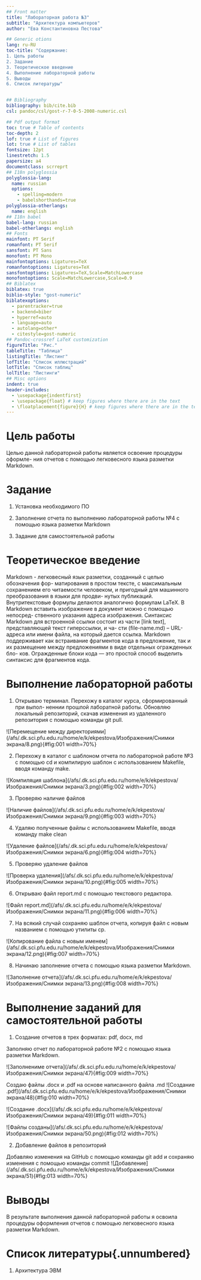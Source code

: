 ```yaml
---
## Front matter
title: "Лабораторная работа №3"
subtitle: "Архитектура компьютеров"
author: "Ева Константиновна Пестова"

## Generic otions
lang: ru-RU
toc-title: "Содержание:
1. Цель работы
2. Задание
3. Теоретическое введение
4. Выполнение лабораторной работы
5. Выводы
6. Список литературы"


## Bibliography
bibliography: bib/cite.bib
csl: pandoc/csl/gost-r-7-0-5-2008-numeric.csl

## Pdf output format
toc: true # Table of contents
toc-depth: 2
lof: true # List of figures
lot: true # List of tables
fontsize: 12pt
linestretch: 1.5
papersize: a4
documentclass: scrreprt
## I18n polyglossia
polyglossia-lang:
  name: russian
  options:
	- spelling=modern
	- babelshorthands=true
polyglossia-otherlangs:
  name: english
## I18n babel
babel-lang: russian
babel-otherlangs: english
## Fonts
mainfont: PT Serif
romanfont: PT Serif
sansfont: PT Sans
monofont: PT Mono
mainfontoptions: Ligatures=TeX
romanfontoptions: Ligatures=TeX
sansfontoptions: Ligatures=TeX,Scale=MatchLowercase
monofontoptions: Scale=MatchLowercase,Scale=0.9
## Biblatex
biblatex: true
biblio-style: "gost-numeric"
biblatexoptions:
  - parentracker=true
  - backend=biber
  - hyperref=auto
  - language=auto
  - autolang=other*
  - citestyle=gost-numeric
## Pandoc-crossref LaTeX customization
figureTitle: "Рис."
tableTitle: "Таблица"
listingTitle: "Листинг"
lofTitle: "Список иллюстраций"
lotTitle: "Список таблиц"
lolTitle: "Листинги"
## Misc options
indent: true
header-includes:
  - \usepackage{indentfirst}
  - \usepackage{float} # keep figures where there are in the text
  - \floatplacement{figure}{H} # keep figures where there are in the text
---
```


# Цель работы

Целью данной лабораторной работы является освоение процедуры оформле-
ния отчетов с помощью легковесного языка разметки Markdown.

# Задание

1. Установка необходимого ПО

2. Заполнение отчета по выполнению лабораторной работы №4 с помощью
языка разметки Markdown

3. Задание для самостоятельной работы

# Теоретическое введение

Markdown - легковесный язык разметки, созданный с целью обозначения фор-
матирования в простом тексте, с максимальным сохранением его читаемости
человеком, и пригодный для машинного преобразования в языки для продви-
нутых публикаций. Внутритекстовые формулы делаются аналогично формулам
LaTeX. В Markdown вставить изображение в документ можно с помощью непосред-
ственного указания адреса изображения. Синтаксис Markdown для встроенной
ссылки состоит из части [link text], представляющей текст гиперссылки, и ча-
сти (file-name.md) – URL-адреса или имени файла, на который дается ссылка.
Markdown поддерживает как встраивание фрагментов кода в предложение, так
и их размещение между предложениями в виде отдельных огражденных бло-
ков. Огражденные блоки кода — это простой способ выделить синтаксис для
фрагментов кода.

# Выполнение лабораторной работы


1. Открываю терминал. Перехожу в каталог курса, сформированный при выпол-
неннии прошлой лаборатной работы. Обновляю локальный репозиторий, скачав изменения из удаленного репозитория с помощью команды git pull.

![Перемещение между директориями](/afs/.dk.sci.pfu.edu.ru/home/e/k/ekpestova/Изображения/Снимки экрана/8.png){#fig:001 width=70%}


2. Перехожу в каталог с шаблоном отчета по лабораторной работе №3 с помощью
cd и компилирую шаблон с использованием Makefile, вводя команду make. 

![Компиляция шаблона](/afs/.dk.sci.pfu.edu.ru/home/e/k/ekpestova/Изображения/Снимки экрана/3.png){#fig:002 width=70%}


3. Проверяю наличие файлов

![Наличие файлов](/afs/.dk.sci.pfu.edu.ru/home/e/k/ekpestova/Изображения/Снимки экрана/9.png){#fig:003 width=70%}


4. Удаляю полученные файлы с использованием Makefile, вводя команду make
clean

![Удаление файлов](/afs/.dk.sci.pfu.edu.ru/home/e/k/ekpestova/Изображения/Снимки экрана/6.png){#fig:004 width=70%}


5. Проверяю удаление файлов

![Проверка удаления](/afs/.dk.sci.pfu.edu.ru/home/e/k/ekpestova/Изображения/Снимки экрана/10.png){#fig:005 width=70%}


6. Открываю файл report.md с помощью текстового редактора.

![Файл report.md](/afs/.dk.sci.pfu.edu.ru/home/e/k/ekpestova/Изображения/Снимки экрана/11.png){#fig:006 width=70%}


7. На всякий случай сохраняю шаблон отчета, копируя файл с новым названием с помощью утилиты cp.

![Копирование файла с новым именем](/afs/.dk.sci.pfu.edu.ru/home/e/k/ekpestova/Изображения/Снимки экрана/12.png){#fig:007 width=70%}


8. Начинаю заполнение отчета с помощью языка разметки Markdown.

![Заполнение отчета](/afs/.dk.sci.pfu.edu.ru/home/e/k/ekpestova/Изображения/Снимки экрана/13.png){#fig:008 width=70%}



# Выполнение заданий для самостоятельной работы

1. Создание отчетов в трех форматах: pdf, docx, md 
 
 Заполняю отчет по лабораторной работе №2 с помощью языка разметки Markdown.

![Заполнениме отчета](/afs/.dk.sci.pfu.edu.ru/home/e/k/ekpestova/Изображения/Снимки экрана/47){#fig:009 width=70%}
 
 
 Создаю файлы .docx и .pdf на основе написанного файла .md
![Создание .pdf](/afs/.dk.sci.pfu.edu.ru/home/e/k/ekpestova/Изображения/Снимки экрана/48){#fig:010 width=70%}

![Создание .docx](/afs/.dk.sci.pfu.edu.ru/home/e/k/ekpestova/Изображения/Снимки экрана/49){#fig:011 width=70%}

![Файлы созданы](/afs/.dk.sci.pfu.edu.ru/home/e/k/ekpestova/Изображения/Снимки экрана/50.png){#fig:012 width=70%}


2. Добавление файлов в репозиторий 

Добавляю изменения на GitHub с помощью команды git add и сохраняю изменения с помощью команды commit
![Добавление](/afs/.dk.sci.pfu.edu.ru/home/e/k/ekpestova/Изображения/Снимки экрана/51){#fig:013 width=70%}


# Выводы

В результате выполнения данной лабораторной работы я освоила процедуры
оформления отчетов с помощью легковесного языка разметки Markdown.

# Список литературы{.unnumbered}
1. Архитектура ЭВМ
